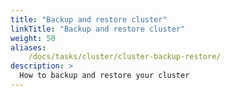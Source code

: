 ```yaml
---
title: "Backup and restore cluster"
linkTitle: "Backup and restore cluster"
weight: 50
aliases:
    /docs/tasks/cluster/cluster-backup-restore/
description: >
  How to backup and restore your cluster
---
```

